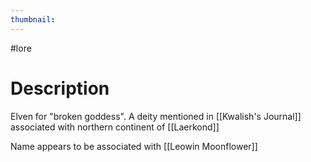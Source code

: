 ```yaml
---
thumbnail:
---
```

#lore
# Description
Elven for "broken goddess". A deity mentioned in [[Kwalish's Journal]] associated with northern continent of [[Laerkond]]

Name appears to be associated with [[Leowin Moonflower]]